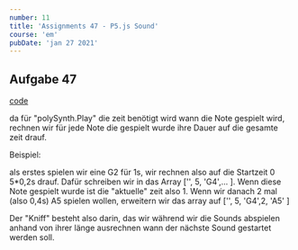 ```yaml
---
number: 11
title: 'Assignments 47 - P5.js Sound'
course: 'em'
pubDate: 'jan 27 2021'
---
```


## Aufgabe 47

[code](https://github.com/TillWege/Medieninformatik/tree/master/Uebung47)

da für "polySynth.Play" die zeit benötigt wird wann die Note gespielt wird, rechnen wir für jede Note die gespielt wurde ihre Dauer auf die gesamte zeit drauf.

Beispiel:

als erstes spielen wir eine G2 für 1s, wir rechnen also auf die Startzeit 0 5*0,2s drauf. Dafür schreiben wir in das Array ['', 5, 'G4',... ]. Wenn diese Note gespielt wurde ist die "aktuelle" zeit also 1. Wenn wir danach 2 mal (also 0,4s) A5 spielen wollen, erweitern wir das array auf ['', 5, 'G4',2, 'A5' ]

Der "Kniff" besteht also darin, das wir während wir die Sounds abspielen anhand von ihrer länge ausrechnen wann der nächste Sound gestartet werden soll.
